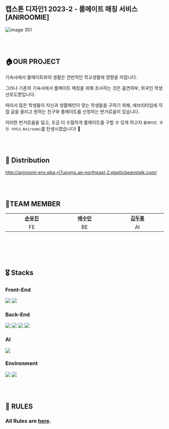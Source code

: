 ## 캡스톤 디자인1 2023-2 - 룸메이트 매칭 서비스[ANIROOMIE]
![image 351](https://github.com/Capstone-2023-2/.github/assets/81398185/c785e12e-9e39-4021-a9d2-20d5d1020ea1)

<br>
<br>

## 🏠OUR PROJECT

기숙사에서 룸메이트와의 생활은 전반적인 학교생활에 영향을 끼칩니다. 

그러나 기존의 기숙사에서 룸메이트 매칭을 위해 조사하는 것은 흡연여부, 외국인 학생 선호도뿐입니다.

따라서 많은 학생들이 자신과 생활패턴이 맞는 학생들을 구하기 위해,
에브리타임에 직접 글을 올리고 원하는 친구와 룸메이트를 신청하는 번거로움이 있습니다.

이러한 번거로움을 덜고, 조금 더 수월하게 룸메이트를 구할 수 있게 하고자 `룸메이트 추천 서비스` `Aniroomi`를 탄생시켰습니다! 🥳

<br>
<br>

## 🚀 Distribution
http://aniroomi-env.eba-rj7upyms.ap-northeast-2.elasticbeanstalk.com/

<br>
<br>

## 👥TEAM MEMBER
<table>
    <tr align="center">
        <td style="min-width: 150px;">
            <a href="https://github.com/yugenius0213">
              <b>손유진</b>
            </a>
        </td>
        <td style="min-width: 150px;">
            <a href="https://github.com/sumsum07">
              <b>배수민</b>
            </a>
        </td>
        <td style="min-width: 150px;">
            <a href="https://github.com/DooHongKm">
              <b>김두홍</b>
            </a> 
        </td>
    </tr>
    <tr align="center">
        <td>
            FE 
        </td>
        <td>
            BE
        </td>
        <td>
            AI
        </td>
    </tr>
</table>
<br/><br/>

<br>
<br>

## 🎖️ Stacks 
### Front-End
<img src="https://img.shields.io/badge/react-61DAFB?style=for-the-badge&logo=react&logoColor=white?"> <img src="https://img.shields.io/badge/tailwindcss-06B6D4?style=for-the-badge&logo=tailwindcss&logoColor=white">

### Back-End
<img src="https://img.shields.io/badge/springboot-6DB33F?style=for-the-badge&logo=springboot&logoColor=white"> <img src="https://img.shields.io/badge/IntelliJ IDEA-000000?style=for-the-badge&logo=IntelliJ IDEA&logoColor=white"> <img src="https://img.shields.io/badge/mysql-4479A1?style=for-the-badge&logo=mysql&logoColor=white"> <img src="https://img.shields.io/badge/elastic-005571?style=for-the-badge&logo=elastic&logoColor=white"> 

### AI
<img src="https://img.shields.io/badge/fastapi-009688?style=for-the-badge&logo=fastapi&logoColor=white?"> 

### Environment
 <img src="https://img.shields.io/badge/Git-F05032?style=for-the-badge&logo=Git&logoColor=white"> <img src="https://img.shields.io/badge/Github-181717?style=for-the-badge&logo=Github&logoColor=white">
 
<br>
<br>

## 🤝 RULES
### All Rules are [here](./Rules.md).
